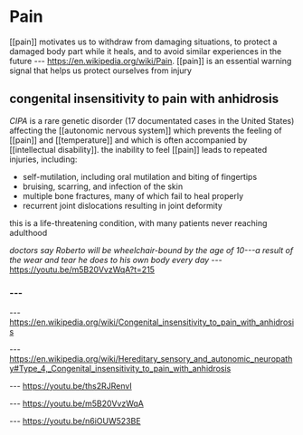 # Pain

[[pain]] motivates us to withdraw from damaging situations, to protect a damaged body part while it heals, and to avoid similar experiences in the future --- <https://en.wikipedia.org/wiki/Pain>. [[pain]] is an essential warning signal that helps us protect ourselves from injury

## congenital insensitivity to pain with anhidrosis

_CIPA_ is a rare genetic disorder (17 documentated cases in the United States) affecting the [[autonomic nervous system]] which prevents the feeling of [[pain]] and [[temperature]] and which is often accompanied by [[intellectual disability]]. the inability to feel [[pain]] leads to repeated injuries, including:

- self-mutilation, including oral mutilation and biting of fingertips
- bruising, scarring, and infection of the skin
- multiple bone fractures, many of which fail to heal properly
- recurrent joint dislocations resulting in joint deformity

this is a life-threatening condition, with many patients never reaching adulthood

_doctors say Roberto will be wheelchair-bound by the age of 10---a result of the wear and tear he does to his own body every day_ --- <https://youtu.be/m5B20VvzWqA?t=215>

### ---

--- <https://en.wikipedia.org/wiki/Congenital_insensitivity_to_pain_with_anhidrosis>

--- <https://en.wikipedia.org/wiki/Hereditary_sensory_and_autonomic_neuropathy#Type_4,_Congenital_insensitivity_to_pain_with_anhidrosis>

--- <https://youtu.be/ths2RJRenvI>

--- <https://youtu.be/m5B20VvzWqA>

--- <https://youtu.be/n6iOUW523BE>
